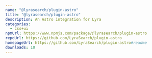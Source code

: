 ```yaml
---
name: "@lyrasearch/plugin-astro"
title: "@lyrasearch/plugin-astro"
description: An Astro integration for Lyra
categories:
  - css+ui
npmUrl: https://www.npmjs.com/package/@lyrasearch/plugin-astro
repoUrl: https://github.com/LyraSearch/plugin-astro
homepageUrl: https://github.com/LyraSearch/plugin-astro#readme
downloads: 10
---
```

